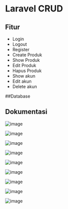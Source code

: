 # Laravel CRUD

## Fitur

- Login
- Logout
- Register
- Create Produk
- Show Produk
- Edit Produk
- Hapus Produk
- Show akun
- Edit akun
- Delete akun

##Database


## Dokumentasi
![image](https://github.com/ferdyfebriyanto/laravel_crud_ferdyy/assets/47923906/04628858-57b0-4330-8c0b-74d36cd09fe5)

![image](https://github.com/ferdyfebriyanto/laravel_crud_ferdyy/assets/47923906/dc35864b-7a6c-4681-9db6-f072f19222e1)

![image](https://github.com/ferdyfebriyanto/laravel_crud_ferdyy/assets/47923906/f7500dca-4ff4-4405-a9ba-0c753e689a80)

![image](https://github.com/ferdyfebriyanto/laravel_crud_ferdyy/assets/47923906/de35905a-1e1d-441d-8712-206752a46aa6)

![image](https://github.com/ferdyfebriyanto/laravel_crud_ferdyy/assets/47923906/45a4b268-421d-446a-962e-56ff998d8bd5)

![image](https://github.com/ferdyfebriyanto/laravel_crud_ferdyy/assets/47923906/8915fa5a-2cde-4b86-943a-509fa3d76803)

![image](https://github.com/ferdyfebriyanto/laravel_crud_ferdyy/assets/47923906/26debbf0-66d1-4ae5-bc1f-d41859f68b1e)

![image](https://github.com/ferdyfebriyanto/laravel_crud_ferdyy/assets/47923906/3ebfa517-8c53-4e0c-afac-d2faebfa9497)

![image](https://github.com/ferdyfebriyanto/laravel_crud_ferdyy/assets/47923906/dec25c95-fc38-4c25-a067-df1ed5e26436)
